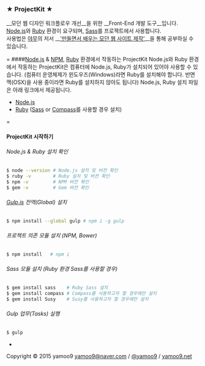 ### ★ ProjectKit ★

__모던 웹 디자인 워크플로우 개선__을 위한 __Front-End 개발 도구__입니다.<br>
[Node.js](http://nodejs.org)와 [Ruby](https://ruby-lang.org/ko) 환경이 요구되며, [Sass](http://sass-lang.com)를 프로젝트에서 사용합니다.<br>
사용법은 [야무](http://yamoo9.net/)의 저서 __['만들면서 배우는 모던 웹 사이트 제작'](http://www.hanbit.co.kr/book/look.html?isbn=978-89-6848-187-1)__을 통해 공부하실 수 있습니다.

=
####[Node.js](http://nodejs.org) & [NPM](http://npmjs.com), [Ruby](https://ruby-lang.org/ko) 환경에서 작동하는 ProjectKit
Node.js와 Ruby 환경에서 작동하는 ProjectKit은 컴퓨터에 Node.js, Ruby가 설치되어 있어야 사용할 수 있습니다. (컴퓨터 운영체제가 윈도우즈(Windows)라면 Ruby를 설치해야 합니다. 반면 맥(OSX)을 사용 중이라면 Ruby를 설치하지 않아도 됩니다) Node.js, Ruby 설치 파일은 아래 링크에서 제공됩니다.

* [Node.js](http://nodejs.org/download/)
* [Ruby](http://rubyinstaller.org/downloads/) ([Sass](http://sass-lang.com 'Ruby 환경에서 사용하는 Sass') or [Compass](http://compass-style.org 'Sass 프레임워크')를 사용할 경우 설치)

=
#### ProjectKit 시작하기

###### Node.js & Ruby 설치 확인
```sh
$ node --version # Node.js 설치 및 버전 확인
$ ruby -v        # Ruby 설치 및 버전 확인
$ npm -v         # NPM 버전 확인
$ gem -v         # Gem 버전 확인
```

###### [Gulp.js](http://gulpjs.com) 전역(Global) 설치
```sh
$ npm install --global gulp # npm i -g gulp
```

###### 프로젝트 의존 모듈 설치 (NPM, Bower)
```sh
$ npm install   # npm i
```

###### Sass 모듈 설치 (Ruby 환경 Sass를 사용할 경우)
```sh
$ gem install sass    # Ruby Sass 설치
$ gem install compass # Compass를 사용하고자 할 경우에만 설치
$ gem install Susy    # Susy를 사용하고자 할 경우에만 설치
```

###### Gulp 업무(Tasks) 실행
```sh
$ gulp
```
-
Copyright © 2015 yamoo9 <yamoo9@naver.com> / [@yamoo9](https://facebook.com/yamoo9) / [yamoo9.net](http://yamoo9.net/)